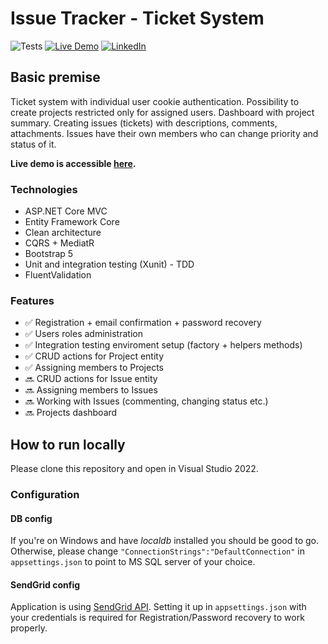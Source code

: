 # Issue Tracker - Ticket System
![Tests](https://github.com/durajrafal/IssueTracker/actions/workflows/ci_cd.yml/badge.svg)
[![Live Demo](https://img.shields.io/badge/Live%20Demo-Visit-darkgreen)](https://issuetrackerdemoduraj.azurewebsites.net/)
[![LinkedIn](https://img.shields.io/badge/-LinkedIn-blue?style=flat-square&logo=Linkedin&logoColor=white&link=https://www.linkedin.com/in/rafal-duraj/)](https://www.linkedin.com/in/rafal-duraj/)

## Basic premise
Ticket system with individual user cookie authentication. Possibility to create projects restricted only for assigned users. Dashboard with project summary.
Creating issues (tickets) with descriptions, comments, attachments. Issues have their own members who can change priority and status of it. 

**Live demo is accessible [here](https://issuetrackerdemoduraj.azurewebsites.net/).**

### Technologies
* ASP.NET Core MVC
* Entity Framework Core
* Clean architecture
* CQRS + MediatR
* Bootstrap 5
* Unit and integration testing (Xunit) - TDD
* FluentValidation

### Features
* ✅ Registration + email confirmation + password recovery
* ✅ Users roles administration
* ✅ Integration testing enviroment setup (factory + helpers methods)
* ✅ CRUD actions for Project entity
* ✅ Assigning members to Projects
* 🔜 CRUD actions for Issue entity
* 🔜 Assigning members to Issues
* 🔜 Working with Issues (commenting, changing status etc.)
* 🔜 Projects dashboard

## How to run locally
Please clone this repository and open in Visual Studio 2022.
### Configuration
#### DB config
If you're on Windows and have *localdb* installed you should be good to go. Otherwise, please change `"ConnectionStrings":"DefaultConnection"` in `appsettings.json` to point to MS SQL server of your choice.
#### SendGrid config
Application is using [SendGrid API](https://docs.sendgrid.com/). Setting it up in `appsettings.json` with your credentials is required for Registration/Password recovery to work properly.
